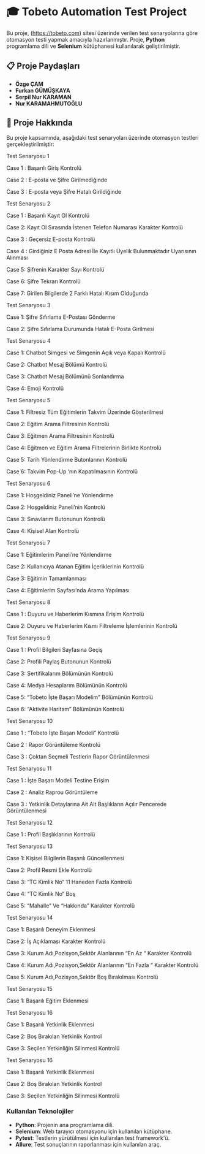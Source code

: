 # 🎓 Tobeto Automation Test Project

Bu proje, (https://tobeto.com) sitesi üzerinde verilen test senaryolarına göre otomasyon testi yapmak amacıyla hazırlanmıştır. Proje, **Python** programlama dili ve **Selenium** kütüphanesi kullanılarak geliştirilmiştir.

## 📋 Proje Paydaşları

- **Özge ÇAM**
- **Furkan GÜMÜŞKAYA**
- **Serpil Nur KARAMAN**
- **Nur KARAMAHMUTOĞLU**

## 📖 Proje Hakkında

Bu proje kapsamında, aşağıdaki test senaryoları üzerinde otomasyon testleri gerçekleştirilmiştir:

Test Senaryosu 1 

Case 1 : Başarılı Giriş Kontrolü

Case 2 : E-posta ve Şifre Girilmediğinde

Case 3 : E-posta veya Şifre Hatalı Girildiğinde

Test Senaryosu 2 

Case 1 : Başarılı Kayıt Ol Kontrolü 

Case 2: Kayıt Ol Sırasında İstenen Telefon Numarası Karakter Kontrolü 

Case 3 : Geçersiz E-posta Kontrolü 

Case 4 : Girdiğiniz E Posta Adresi İle Kayıtlı Üyelik Bulunmaktadır Uyarısının Alınması 

Case 5: Şifrenin Karakter Sayı Kontrolü 

Case 6: Şifre Tekrarı Kontrolü 

Case 7: Girilen Bilgilerde 2 Farklı Hatalı Kısım Olduğunda 

Test Senaryosu 3 

Case 1: Şifre Sıfırlama E-Postası Gönderme 

Case 2: Şifre Sıfırlama Durumunda Hatalı E-Posta Girilmesi 

Test Senaryosu 4 

Case 1: Chatbot Simgesi ve Simgenin Açık veya Kapalı Kontrolü

Case 2: Chatbot Mesaj Bölümü Kontrolü

Case 3: Chatbot Mesaj Bölümünü Sonlandırma

Case 4: Emoji Kontrolü

Test Senaryosu 5 

Case 1: Filtresiz Tüm Eğitimlerin Takvim Üzerinde Gösterilmesi

Case 2: Eğitim Arama Filtresinin Kontrolü

Case 3: Eğitmen Arama Filtresinin Kontrolü 

Case 4: Eğitmen ve Eğitim Arama Filtrelerinin Birlikte Kontrolü

Case 5: Tarih Yönlendirme Butonlarının Kontrolü 

Case 6: Takvim Pop-Up ‘nın Kapatılmasının Kontrolü

Test Senaryosu 6 

Case 1: Hoşgeldiniz Paneli’ne Yönlendirme 

Case 2: Hoşgeldiniz Paneli’nin Kontrolü

Case 3: Sınavlarım Butonunun Kontrolü 

Case 4: Kişisel Alan Kontrolü 

Test Senaryosu 7 

Case 1: Eğitimlerim Paneli’ne Yönlendirme 

Case 2: Kullanıcıya Atanan Eğitim İçeriklerinin Kontrolü

Case 3: Eğitimin Tamamlanması

Case 4: Eğitimlerim Sayfası’nda Arama Yapılması 

Test Senaryosu 8 

Case 1 : Duyuru ve Haberlerim Kısmına Erişim Kontrolü

Case 2: Duyuru ve Haberlerim Kısmı Filtreleme İşlemlerinin Kontrolü

Test Senaryosu 9 

Case 1 : Profil Bilgileri Sayfasına Geçiş

Case 2: Profili Paylaş Butonunun Kontrolü 

Case 3: Sertifikalarım Bölümünün Kontrolü

Case 4: Medya Hesaplarım Bölümünün Kontrolü

Case 5: “Tobeto İşte Başarı Modelim” Bölümünün Kontrolü

Case 6: “Aktivite Haritam” Bölümünün Kontrolü 

Test Senaryosu 10 

Case 1 : “Tobeto İşte Başarı Modeli” Kontrolü

Case 2 : Rapor Görüntüleme Kontrolü 

Case 3 : Çoktan Seçmeli Testlerin Rapor Görüntülenmesi

Test Senaryosu 11 

Case 1 : İşte Başarı Modeli Testine Erişim 

Case 2 : Analiz Raprou Görüntüleme 

Case 3 : Yetkinlik Detaylarına Ait Alt Başlıkların Açılır Pencerede Görüntülenmesi

Test Senaryosu 12 

Case 1 : Profil Başlıklarının Kontrolü

Test Senaryosu 13 

Case 1: Kişisel Bilgilerin Başarılı Güncellenmesi 

Case 2: Profil Resmi Ekle Kontrolü

Case 3: “TC Kimlik No“ 11 Haneden Fazla Kontrolü

Case 4: “TC Kimlik No“ Boş 

Case 5: “Mahalle” Ve “Hakkında” Karakter Kontrolü

Test Senaryosu 14 

Case 1: Başarılı Deneyim Eklenmesi

Case 2: İş Açıklaması Karakter Kontrolü

Case 3: Kurum Adı,Pozisyon,Sektör Alanlarının “En Az “ Karakter Kontrolü 

Case 4: Kurum Adı,Pozisyon,Sektör Alanlarının “En Fazla “ Karakter Kontrolü

Case 5: Kurum Adı,Pozisyon,Sektör Boş Bırakılması Kontrolü 

Test Senaryosu 15 

Case 1: Başarılı Eğitim Eklenmesi 

Test Senaryosu 16 

Case 1: Başarılı Yetkinlik Eklenmesi

Case 2: Boş Bırakılan Yetkinlik Kontrol

Case 3: Seçilen Yetkinliğin Silinmesi Kontrolü

Test Senaryosu 16

Case 1: Başarılı Yetkinlik Eklenmesi

Case 2: Boş Bırakılan Yetkinlik Kontrol

Case 3: Seçilen Yetkinliğin Silinmesi Kontrolü

### Kullanılan Teknolojiler

- **Python**: Projenin ana programlama dili.
- **Selenium**: Web tarayıcı otomasyonu için kullanılan kütüphane.
- **Pytest**: Testlerin yürütülmesi için kullanılan test framework'ü.
- **Allure**: Test sonuçlarının raporlanması için kullanılan araç.
